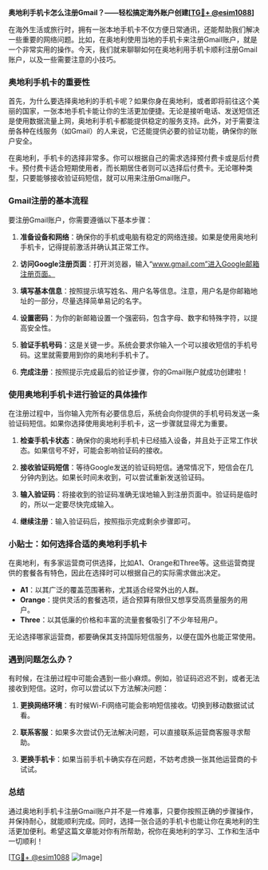 **奥地利手机卡怎么注册Gmail？——轻松搞定海外账户创建[[TG💪+ @esim1088](https://t.me/s/esim1088)]**

在海外生活或旅行时，拥有一张本地手机卡不仅方便日常通讯，还能帮助我们解决一些重要的网络问题。比如，在奥地利使用当地的手机卡来注册Gmail账户，就是一个非常实用的操作。今天，我们就来聊聊如何在奥地利用手机卡顺利注册Gmail账户，以及一些需要注意的小技巧。

### 奥地利手机卡的重要性

首先，为什么要选择奥地利的手机卡呢？如果你身在奥地利，或者即将前往这个美丽的国家，一张本地手机卡能让你的生活更加便捷。无论是接听电话、发送短信还是使用数据流量上网，奥地利手机卡都能提供稳定的服务支持。此外，对于需要注册各种在线服务（如Gmail）的人来说，它还能提供必要的验证功能，确保你的账户安全。

在奥地利，手机卡的选择非常多。你可以根据自己的需求选择预付费卡或是后付费卡。预付费卡适合短期使用者，而长期居住者则可以选择后付费卡。无论哪种类型，只要能够接收验证码短信，就可以用来注册Gmail账户。

### Gmail注册的基本流程

要注册Gmail账户，你需要遵循以下基本步骤：

1. **准备设备和网络**：确保你的手机或电脑有稳定的网络连接。如果是使用奥地利手机卡，记得提前激活并确认其正常工作。
   
2. **访问Google注册页面**：打开浏览器，输入“www.gmail.com”进入Google邮箱注册页面。

3. **填写基本信息**：按照提示填写姓名、用户名等信息。注意，用户名是你邮箱地址的一部分，尽量选择简单易记的名字。

4. **设置密码**：为你的新邮箱设置一个强密码，包含字母、数字和特殊字符，以提高安全性。

5. **验证手机号码**：这是关键一步。系统会要求你输入一个可以接收短信的手机号码。这里就需要用到你的奥地利手机卡了。

6. **完成注册**：按照提示完成最后的验证步骤，你的Gmail账户就成功创建啦！

### 使用奥地利手机卡进行验证的具体操作

在注册过程中，当你输入完所有必要信息后，系统会向你提供的手机号码发送一条验证码短信。如果你选择使用奥地利手机卡，这一步骤就显得尤为重要。

1. **检查手机卡状态**：确保你的奥地利手机卡已经插入设备，并且处于正常工作状态。如果信号不好，可能会影响验证码的接收。

2. **接收验证码短信**：等待Google发送的验证码短信。通常情况下，短信会在几分钟内到达。如果长时间未收到，可以尝试重新发送验证码。

3. **输入验证码**：将接收到的验证码准确无误地输入到注册页面中。验证码是临时的，所以一定要尽快完成输入。

4. **继续注册**：输入验证码后，按照指示完成剩余步骤即可。

### 小贴士：如何选择合适的奥地利手机卡

在奥地利，有多家运营商可供选择，比如A1、Orange和Three等。这些运营商提供的套餐各有特色，因此在选择时可以根据自己的实际需求做出决定。

- **A1**：以其广泛的覆盖范围著称，尤其适合经常外出的人群。
- **Orange**：提供灵活的套餐选项，适合预算有限但又想享受高质量服务的用户。
- **Three**：以其低廉的价格和丰富的流量套餐吸引了不少年轻用户。

无论选择哪家运营商，都要确保其支持国际短信服务，以便在国外也能正常使用。

### 遇到问题怎么办？

有时候，在注册过程中可能会遇到一些小麻烦。例如，验证码迟迟不到，或者无法接收到短信。这时，你可以尝试以下方法解决问题：

1. **更换网络环境**：有时候Wi-Fi网络可能会影响短信接收。切换到移动数据试试看。
   
2. **联系客服**：如果多次尝试仍无法解决问题，可以直接联系运营商客服寻求帮助。

3. **更换手机卡**：如果当前手机卡确实存在问题，不妨考虑换一张其他运营商的卡试试。

### 总结

通过奥地利手机卡注册Gmail账户并不是一件难事，只要你按照正确的步骤操作，并保持耐心，就能顺利完成。同时，选择一张合适的手机卡也能让你在奥地利的生活更加便利。希望这篇文章能对你有所帮助，祝你在奥地利的学习、工作和生活中一切顺利！

[[TG💪+ @esim1088](https://t.me/s/esim1088) ![Image](https://i.postimg.cc/4NQfJmqS/Snipaste-2025-05-13-00-14-12.png)]